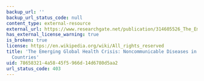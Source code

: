 ```yaml
---
backup_url: ''
backup_url_status_code: null
content_type: external-resource
external_url: https://www.researchgate.net/publication/314605526_The_Emerging_Global_Health_Crisis_Noncommunicable_Diseases_in_Low-_and_Middle-Income_Countries
has_external_license_warning: true
is_broken: true
license: https://en.wikipedia.org/wiki/All_rights_reserved
title: 'The Emerging Global Health Crisis: Noncommunicable Diseases in Low- and Middle-Income
  Countries'
uid: 78658321-4a58-45f5-966d-14d6780d5aa2
url_status_code: 403
---
```

